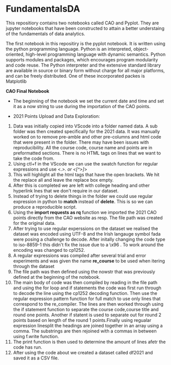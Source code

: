 # FundamentalsDA

This repositiory contains two notebooks called CAO and Pyplot. They are jupyter notebooks that have been constructed to attain a better understaing of the fundamentals of data analytics.

The first notebook in this repositiry is the pyplot notebook. It is written using the python programming language. Python is an interpreted, object-oriented, high-level programming language with dynamic semantics.  Python supports modules and packages, which encourages program modularity and code reuse. The Python interpreter and the extensive standard library are available in source or binary form without charge for all major platforms, and can be freely distributed. One of these incorporated packes is Matplotlib


**CAO Final Notebook**

- The beginning of the notebook we set the current date and time and set it as a now string to use during the importation of the CAO points.

- 2021 Points Upload and Data Exploration:

1) Data was initially copied into VScode into a folder named data. A sub folder was then created specifically for the 2021 data. It was manually worked on to remove pre-amble and other pre-columns and html code that were present in the folder. There may have been issues with reproducibility. All the course code, course name and points are in preformatted sections. There is no HTML tags on lines that we want to take the code from.
2) Using ctl+f in the VScode we can use the swatch function for regular expressions and use <.*>. or <[^>]*>
3) This will highlight all the html tags that have the open brackets. We hit the replace all and leave the replace box empty.
4) After this is completed we are left with college heading and other hyperlink lnes that we don't require in our dataset. 
5) Instead of trying to delete things in the folder we could use regular expression in python to **match** instead of **delete**. This is so we can produce a reproducible script.
6) Using the **import requests as rq** function we imported the 2021 CAO points directly from the CAO website as resp. The file path was created for the original data.
7) After trying to use regular experssions on the dataset we realised the dataset was encoded using UTF-8 and the Irish langauge symbol fada were posing a challenge to decode. After initally changing the code type to iso-8859-1 this didn't fix the issue due to a \x96 . To work around the encoding was changed to cp1252.
8) A regular expressions was compiled after several trial and error experiments and was given the name **re_course** to be used when itering through the dataset
9) The file path was then defined using the nowstr that was previously defined at the beginning of the notebook. 
9) The main body of code was then compiled by reading in the file path and using the for loop and if statements the code was first run through to decode the line using the cp1252 decoding function. Then use the regular expression pattern function for full match to use only lines that correspond to the re_compiler. The lines are then worked through using the if statement function to separate the course code,course title and round one points. Another if statent is used to separate out for round 2 points based on length of the round 1 points.Finally using regualar expression linesplit the headings are joined together in an array using a comma. The substrings are then rejoined with a commas in between using f.write function.
10) The print function is then used to determine the amount of lines afetr the code has run.
11) After using the code about we created a dataset called df2021 and saved it as a CSV file.
